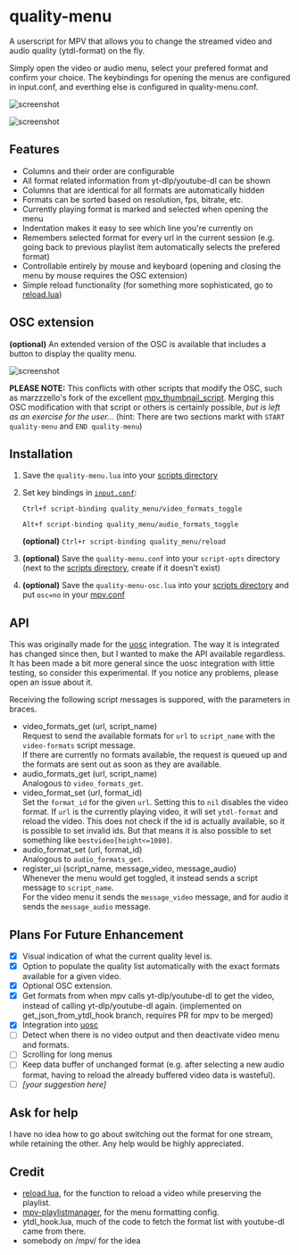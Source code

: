 # quality-menu
A userscript for MPV that allows you to change the streamed video and audio quality (ytdl-format) on the fly.

Simply open the video or audio menu, select your prefered format and confirm your choice. The keybindings for opening the menus are configured in input.conf, and everthing else is configured in quality-menu.conf.

![screenshot](quality-menu-preview-video.jpg)

![screenshot](quality-menu-preview-audio.jpg)

## Features

- Columns and their order are configurable
- All format related information from yt-dlp/youtube-dl can be shown
- Columns that are identical for all formats are automatically hidden
- Formats can be sorted based on resolution, fps, bitrate, etc.
- Currently playing format is marked and selected when opening the menu
- Indentation makes it easy to see which line you're currently on
- Remembers selected format for every url in the current session (e.g. going back to previous playlist item automatically selects the prefered format)
- Controllable entirely by mouse and keyboard (opening and closing the menu by mouse requires the OSC extension)
- Simple reload functionality (for something more sophisticated, go to [reload.lua](https://github.com/4e6/mpv-reload/))

## OSC extension
**(optional)** An extended version of the OSC is available that includes a button to display the quality menu.

![screenshot](quality-menu-preview-osc.jpg)

**PLEASE NOTE:** This conflicts with other scripts that modify the OSC, such as marzzzello's fork of the excellent [mpv_thumbnail_script](https://github.com/marzzzello/mpv_thumbnail_script).  Merging this OSC modification with that script or others is certainly possible, *but is left as an exercise for the user...* (hint: There are two sections markt with `START quality-menu` and `END quality-menu`)


## Installation
1. Save the `quality-menu.lua` into your [scripts directory](https://mpv.io/manual/stable/#script-location)
2. Set key bindings in [`input.conf`](https://mpv.io/manual/stable/#input-conf):

    `Ctrl+f script-binding quality_menu/video_formats_toggle`

    `Alt+f script-binding quality_menu/audio_formats_toggle`

    **(optional)** `Ctrl+r script-binding quality_menu/reload`

3. **(optional)** Save the `quality-menu.conf` into your `script-opts` directory (next to the [scripts directory](https://mpv.io/manual/stable/#script-location), create if it doesn't exist)
4. **(optional)** Save the `quality-menu-osc.lua` into your [scripts directory](https://mpv.io/manual/stable/#script-location)  and put `osc=no` in your [mpv.conf](https://mpv.io/manual/stable/#location-and-syntax)

## API
This was originally made for the [uosc](https://github.com/tomasklaen/uosc) integration.
The way it is integrated has changed since then, but I wanted to make the API available regardless.
It has been made a bit more general since the uosc integration with little testing, so consider this experimental.
If you notice any problems, please open an issue about it.

Receiving the following script messages is suppored, with the parameters in braces.

- video_formats_get (url, script_name)  
    Request to send the available formats for `url` to `script_name` with the `video-formats` script message.  
    If there are currently no formats available, the request is queued up and the formats are sent out as soon as they are available.
- audio_formats_get (url, script_name)  
    Analogous to `video_formats_get`.
- video_format_set (url, format_id)  
    Set the `format_id` for the given `url`. Setting this to `nil` disables the video format.
    If `url` is the currently playing video, it will set `ytdl-format` and reload the video.
    This does not check if the id is actually available, so it is possible to set invalid ids. But that means it is also possible to set something like `bestvideo[height<=1080]`.
- audio_format_set (url, format_id)  
    Analogous to `audio_formats_get`.
- register_ui (script_name, message_video, message_audio)  
    Whenever the menu would get toggled, it instead sends a script message to `script_name`.  
    For the video menu it sends the `message_video` message, and for audio it sends the `message_audio` message.



## Plans For Future Enhancement
- [x] Visual indication of what the current quality level is.
- [x] Option to populate the quality list automatically with the exact formats available for a given video.
- [x] Optional OSC extension.
- [x] Get formats from when mpv calls yt-dlp/youtube-dl to get the video, instead of calling yt-dlp/youtube-dl  again. (implemented on get_json_from_ytdl_hook branch, requires PR for mpv to be merged)
- [x] Integration into [uosc](https://github.com/tomasklaen/uosc)
- [ ] Detect when there is no video output and then deactivate video menu and formats.
- [ ] Scrolling for long menus
- [ ] Keep data buffer of unchanged format (e.g. after selecting a new audio format, having to reload the already buffered video data is wasteful).
- [ ] *\[your suggestion here\]*

## Ask for help
I have no idea how to go about switching out the format for one stream, while retaining the other.
Any help would be highly appreciated.


## Credit
- [reload.lua](https://github.com/4e6/mpv-reload/), for the function to reload a video while preserving the playlist.
- [mpv-playlistmanager](https://github.com/jonniek/mpv-playlistmanager), for the menu formatting config.
- ytdl_hook.lua, much of the  code to fetch the format list with youtube-dl came from there.
- somebody on /mpv/ for the idea
